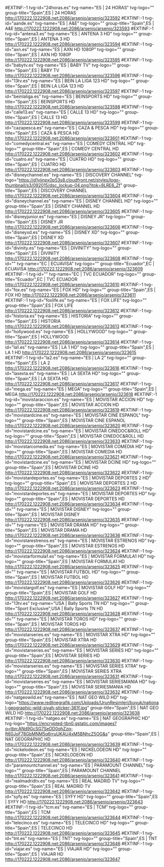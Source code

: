 #EXTINF:-1 tvg-id="24horas.es" tvg-name="ES | 24 HORAS" tvg-logo="" group-title="Spain",ES | 24 HORAS
http://170222.1222908.net:2086/arsenio/arsenio/323592
#EXTINF:-1 tvg-id="aande.es" tvg-name="ES | A&E" tvg-logo="" group-title="Spain",ES | A&E
http://170222.1222908.net:2086/arsenio/arsenio/323593
#EXTINF:-1 tvg-id="antena3.es" tvg-name="ES | ANTENA 3 HD" tvg-logo="" group-title="Spain",ES | ANTENA 3 HD
http://170222.1222908.net:2086/arsenio/arsenio/323594
#EXTINF:-1 tvg-id="axn.es" tvg-name="ES | AXN HD 1080P" tvg-logo="" group-title="Spain",ES | AXN HD 1080P
http://170222.1222908.net:2086/arsenio/arsenio/323595
#EXTINF:-1 tvg-id="babytv.es" tvg-name="ES | BABY TV" tvg-logo="" group-title="Spain",ES | BABY TV
http://170222.1222908.net:2086/arsenio/arsenio/323596
#EXTINF:-1 tvg-id="13tv.es" tvg-name="ES | BEIN LA LIGA 123 HD" tvg-logo="" group-title="Spain",ES | BEIN LA LIGA 123 HD
http://170222.1222908.net:2086/arsenio/arsenio/323597
#EXTINF:-1 tvg-id="beinlaliga.es" tvg-name="ES | BEINSPORTS HD" tvg-logo="" group-title="Spain",ES | BEINSPORTS HD
http://170222.1222908.net:2086/arsenio/arsenio/323598
#EXTINF:-1 tvg-id="calle13.es" tvg-name="ES | CALLE 13 HD" tvg-logo="" group-title="Spain",ES | CALLE 13 HD
http://170222.1222908.net:2086/arsenio/arsenio/323599
#EXTINF:-1 tvg-id="cazapesca.es" tvg-name="ES | CAZA & PESCA HD" tvg-logo="" group-title="Spain",ES | CAZA & PESCA HD
http://170222.1222908.net:2086/arsenio/arsenio/323601
#EXTINF:-1 tvg-id="comedycentral.es" tvg-name="ES | COMEDY CENTRAL HD" tvg-logo="" group-title="Spain",ES | COMEDY CENTRAL HD
http://170222.1222908.net:2086/arsenio/arsenio/323602
#EXTINF:-1 tvg-id="cuatro.es" tvg-name="ES | CUATRO HD" tvg-logo="" group-title="Spain",ES | CUATRO HD
http://170222.1222908.net:2086/arsenio/arsenio/323603
#EXTINF:-1 tvg-id="disneychannel.es" tvg-name="ES | DISCOVERY CHANNEL" tvg-logo="https://d1yjjnpx0p53s8.cloudfront.net/styles/logo-thumbnail/s3/092015/dsc_lockup-04.png?itok=8LRE6_Zf" group-title="Spain",ES | DISCOVERY CHANNEL
http://170222.1222908.net:2086/arsenio/arsenio/323604
#EXTINF:-1 tvg-id="disneychannel.es" tvg-name="ES | DISNEY CHANNEL HD" tvg-logo="" group-title="Spain",ES | DISNEY CHANNEL HD
http://170222.1222908.net:2086/arsenio/arsenio/323605
#EXTINF:-1 tvg-id="disneyjunior.es" tvg-name="ES | DISNEY JR" tvg-logo="" group-title="Spain",ES | DISNEY JR
http://170222.1222908.net:2086/arsenio/arsenio/323606
#EXTINF:-1 tvg-id="disneyxd.es" tvg-name="ES | DISNEY XD" tvg-logo="" group-title="Spain",ES | DISNEY XD
http://170222.1222908.net:2086/arsenio/arsenio/323607
#EXTINF:-1 tvg-id="divinity.es" tvg-name="ES | DIVINITY" tvg-logo="" group-title="Spain",ES | DIVINITY
http://170222.1222908.net:2086/arsenio/arsenio/323608
#EXTINF:-1 tvg-id="" tvg-name="EC | ECUAVISA" tvg-logo="" group-title="Ecuador",EC | ECUAVISA
http://170222.1222908.net:2086/arsenio/arsenio/323609
#EXTINF:-1 tvg-id="" tvg-name="EC | TVC ECUADOR" tvg-logo="" group-title="Ecuador",EC | TVC ECUADOR
http://170222.1222908.net:2086/arsenio/arsenio/323610
#EXTINF:-1 tvg-id="fox.es" tvg-name="ES | FOX HD" tvg-logo="" group-title="Spain",ES | FOX HD
http://170222.1222908.net:2086/arsenio/arsenio/323611
#EXTINF:-1 tvg-id="foxlife.es" tvg-name="ES | FOX LIFE" tvg-logo="" group-title="Spain",ES | FOX LIFE
http://170222.1222908.net:2086/arsenio/arsenio/323612
#EXTINF:-1 tvg-id="historia.es" tvg-name="ES | HISTORIA" tvg-logo="" group-title="Spain",ES | HISTORIA
http://170222.1222908.net:2086/arsenio/arsenio/323613
#EXTINF:-1 tvg-id="hollywood.es" tvg-name="ES | HOLLYWOOD" tvg-logo="" group-title="Spain",ES | HOLLYWOOD
http://170222.1222908.net:2086/arsenio/arsenio/323614
#EXTINF:-1 tvg-id="la1.es" tvg-name="ES | LA 1 HD" tvg-logo="" group-title="Spain",ES | LA 1 HD
http://170222.1222908.net:2086/arsenio/arsenio/323615
#EXTINF:-1 tvg-id="la2.es" tvg-name="ES | LA 2" tvg-logo="" group-title="Spain",ES | LA 2
http://170222.1222908.net:2086/arsenio/arsenio/323616
#EXTINF:-1 tvg-id="lasexta.es" tvg-name="ES | LA SEXTA HD" tvg-logo="" group-title="Spain",ES | LA SEXTA HD
http://170222.1222908.net:2086/arsenio/arsenio/323617
#EXTINF:-1 tvg-id="mega.es" tvg-name="ES | MEGA" tvg-logo="" group-title="Spain",ES | MEGA
http://170222.1222908.net:2086/arsenio/arsenio/323618
#EXTINF:-1 tvg-id="movistaraccion.es" tvg-name="ES | MOVISTAR  ACCION HD" tvg-logo="" group-title="Spain",ES | MOVISTAR  ACCION HD
http://170222.1222908.net:2086/arsenio/arsenio/323619
#EXTINF:-1 tvg-id="movistardcine.es" tvg-name="ES | MOVISTAR  CINE ESPANOL" tvg-logo="" group-title="Spain",ES | MOVISTAR  CINE ESPANOL
http://170222.1222908.net:2086/arsenio/arsenio/323620
#EXTINF:-1 tvg-id="movistardcine.es" tvg-name="ES | MOVISTAR  CINEDOC&ROLL HD" tvg-logo="" group-title="Spain",ES | MOVISTAR  CINEDOC&ROLL HD
http://170222.1222908.net:2086/arsenio/arsenio/323633
#EXTINF:-1 tvg-id="movistarcomedia.es" tvg-name="ES | MOVISTAR  COMEDIA HD" tvg-logo="" group-title="Spain",ES | MOVISTAR  COMEDIA HD
http://170222.1222908.net:2086/arsenio/arsenio/323621
#EXTINF:-1 tvg-id="movistardcine.es" tvg-name="ES | MOVISTAR  DCINE HD" tvg-logo="" group-title="Spain",ES | MOVISTAR  DCINE HD
http://170222.1222908.net:2086/arsenio/arsenio/323622
#EXTINF:-1 tvg-id="movistardeportes.es" tvg-name="ES | MOVISTAR  DEPORTES 2 HD" tvg-logo="" group-title="Spain",ES | MOVISTAR  DEPORTES 2 HD
http://170222.1222908.net:2086/arsenio/arsenio/323623
#EXTINF:-1 tvg-id="movistardeportes.es" tvg-name="ES | MOVISTAR  DEPORTES HD" tvg-logo="" group-title="Spain",ES | MOVISTAR  DEPORTES HD
http://170222.1222908.net:2086/arsenio/arsenio/323634
#EXTINF:-1 tvg-id="" tvg-name="ES | MOVISTAR  DISNEY" tvg-logo="" group-title="Spain",ES | MOVISTAR  DISNEY
http://170222.1222908.net:2086/arsenio/arsenio/323635
#EXTINF:-1 tvg-id="" tvg-name="ES | MOVISTAR  DRAMA HD" tvg-logo="" group-title="Spain",ES | MOVISTAR  DRAMA HD
http://170222.1222908.net:2086/arsenio/arsenio/323636
#EXTINF:-1 tvg-id="movistarestrenos.es" tvg-name="ES | MOVISTAR  ESTRENOS HD" tvg-logo="" group-title="Spain",ES | MOVISTAR  ESTRENOS HD
http://170222.1222908.net:2086/arsenio/arsenio/323624
#EXTINF:-1 tvg-id="movistarformula1.es" tvg-name="ES | MOVISTAR  FORMULA1 HD" tvg-logo="" group-title="Spain",ES | MOVISTAR  FORMULA1 HD
http://170222.1222908.net:2086/arsenio/arsenio/323625
#EXTINF:-1 tvg-id="" tvg-name="ES | MOVISTAR  FUTBOL HD" tvg-logo="" group-title="Spain",ES | MOVISTAR  FUTBOL HD
http://170222.1222908.net:2086/arsenio/arsenio/323626
#EXTINF:-1 tvg-id="movistargolf.es" tvg-name="ES | MOVISTAR  GOLF HD" tvg-logo="" group-title="Spain",ES | MOVISTAR  GOLF HD
http://170222.1222908.net:2086/arsenio/arsenio/323627
#EXTINF:-1 tvg-id="13tv.es" tvg-name="USA | Bally Sports TN HD" tvg-logo="" group-title="Sport Exclusive",USA | Bally Sports TN HD
http://170222.1222908.net:2086/arsenio/arsenio/323628
#EXTINF:-1 tvg-id="" tvg-name="ES | MOVISTAR  TOROS HD" tvg-logo="" group-title="Spain",ES | MOVISTAR  TOROS HD
http://170222.1222908.net:2086/arsenio/arsenio/323637
#EXTINF:-1 tvg-id="movistarseries.es" tvg-name="ES | MOVISTAR  XTRA HD" tvg-logo="" group-title="Spain",ES | MOVISTAR  XTRA HD
http://170222.1222908.net:2086/arsenio/arsenio/323629
#EXTINF:-1 tvg-id="movistarseries.es" tvg-name="ES | MOVISTAR SERIES HD" tvg-logo="" group-title="Spain",ES | MOVISTAR SERIES HD
http://170222.1222908.net:2086/arsenio/arsenio/323630
#EXTINF:-1 tvg-id="movistarseries.es" tvg-name="ES | MOVISTAR SERIES XTRA" tvg-logo="" group-title="Spain",ES | MOVISTAR SERIES XTRA
http://170222.1222908.net:2086/arsenio/arsenio/323631
#EXTINF:-1 tvg-id="movistarseries.es" tvg-name="ES | MOVISTAR SERIESMANIA HD" tvg-logo="" group-title="Spain",ES | MOVISTAR SERIESMANIA HD
http://170222.1222908.net:2086/arsenio/arsenio/323632
#EXTINF:-1 tvg-id="natgeowild.es" tvg-name="ES | NAT GEO WILD HD" tvg-logo="https://www.redlinegrafik.com/Uploads/UrunResimleri/buyuk/national-geographic-wild-siyah-sticker-361f.jpg" group-title="Spain",ES | NAT GEO WILD HD
http://170222.1222908.net:2086/arsenio/arsenio/323638
#EXTINF:-1 tvg-id="natgeo.es" tvg-name="ES | NAT GEOGRAPHIC HD" tvg-logo="https://encrypted-tbn0.gstatic.com/images?q=tbn:ANd9GcSG7SeDD0qhZzq-ft60JoF78GbMNM5q6rruUKAU4xM5BNhcZ5OG&s" group-title="Spain",ES | NAT GEOGRAPHIC HD
http://170222.1222908.net:2086/arsenio/arsenio/323639
#EXTINF:-1 tvg-id="nickelodeon.es" tvg-name="ES | NICKELODEON HD" tvg-logo="" group-title="Spain",ES | NICKELODEON HD
http://170222.1222908.net:2086/arsenio/arsenio/323640
#EXTINF:-1 tvg-id="paramountchannel.es" tvg-name="ES | PARAMOUNT CHANNEL" tvg-logo="" group-title="Spain",ES | PARAMOUNT CHANNEL
http://170222.1222908.net:2086/arsenio/arsenio/323641
#EXTINF:-1 tvg-id="realmadridtv.es" tvg-name="ES | REAL MADRID TV" tvg-logo="" group-title="Spain",ES | REAL MADRID TV
http://170222.1222908.net:2086/arsenio/arsenio/323642
#EXTINF:-1 tvg-id="syfy.es" tvg-name="ES | SYFY HD" tvg-logo="" group-title="Spain",ES | SYFY HD
http://170222.1222908.net:2086/arsenio/arsenio/323643
#EXTINF:-1 tvg-id="tcm.es" tvg-name="ES | TCM" tvg-logo="" group-title="Spain",ES | TCM
http://170222.1222908.net:2086/arsenio/arsenio/323644
#EXTINF:-1 tvg-id="telecinco.es" tvg-name="ES | TELECINCO HD" tvg-logo="" group-title="Spain",ES | TELECINCO HD
http://170222.1222908.net:2086/arsenio/arsenio/323645
#EXTINF:-1 tvg-id="tnt.es" tvg-name="ES | TNT" tvg-logo="" group-title="Spain",ES | TNT
http://170222.1222908.net:2086/arsenio/arsenio/323646
#EXTINF:-1 tvg-id="viajar.es" tvg-name="ES | VIAJAR HD" tvg-logo="" group-title="Spain",ES | VIAJAR HD
http://170222.1222908.net:2086/arsenio/arsenio/323647


